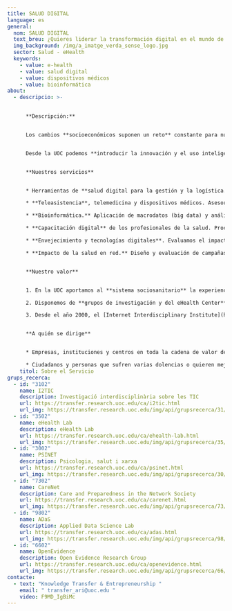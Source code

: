 ```yaml
---
title: SALUD DIGITAL
language: es
general:
  nom: SALUD DIGITAL
  text_breu: ¿Quieres liderar la transformación digital en el mundo de la salud?
  img_background: /img/a_imatge_verda_sense_logo.jpg
  sector: Salud - eHealth
  keywords:
    - value: e-health
    - value: salud digital
    - value: dispositivos médicos
    - value: bioinformática
about:
  - descripcio: >-
      

      **Descripción:**


      Los cambios **socioeconómicos suponen un reto** constante para nuestro sistema sanitario: aumentos de demanda de atención sanitaria, envejecimiento de la población, aumento de la movilidad de los ciudadanos, necesidad de gestionar grandes cantidades de información, competitividad global e interés por la mejora constante de la atención sanitaria.


      Desde la UOC podemos **introducir la innovación y el uso inteligente de las TIC** para afrontar con éxito estos retos, proporcionando el contexto adecuado para crear y compartir recursos cuando y donde sea necesario, dando la oportunidad de trabajar colaborativamente en red, de compartir y difundir buenas prácticas, creando conocimiento mediante las acciones y las reacciones de sus miembros e introduciendo la telemedicina en las organizaciones de salud.


      **Nuestros servicios**


      * Herramientas de **salud digital para la gestión y la logística.** Diseñamos y evaluamos herramientas e-health de ayuda para la toma de decisiones de profesionales, pacientes y ciudadanos. También trabajamos en la definición y evaluación de nuevos modelos de prestación asistencial, especialmente modelos de atención integral con las TIC. 

      * **Teleasistencia**, telemedicina y dispositivos médicos. Asesoramiento para el desarrollo, la implementación y la evaluación de innovaciones tecnológicas y sociales para personas mayores, con discapacidad o con dolencias crónicas y desarrollo y evaluación de innovaciones en salud y cuidados (telemedicina, e-health, robótica, IA). 

      * **Bioinformática.** Aplicación de macrodatos (big data) y análisis de datos (data analytics) en el ámbito de la salud y la bioinformática. Trabajamos en el diseño de biomarcadores basados en imagen médica y usamos la inteligencia artificial aplicada a la medicina.

      * **Capacitación digital** de los profesionales de la salud. Procesos de enseñanza y aprendizaje en entornos virtuales en salud para la adquisición de destrezas en cirugía de invasión mínima avanzada.

      * **Envejecimiento y tecnologías digitales**. Evaluamos el impacto del uso de las TIC en el sistema sanitario y el envejecimiento activo haciendo partícipes a todos los actores dentro del sistema sanitario.

      * **Impacto de la salud en red.** Diseño y evaluación de campañas y aplicaciones tecnológicas en el ámbito de la salud que tengan como objetivo provocar el cambio y la conversión del comportamiento.


      **Nuestro valor**


      1. En la UOC aportamos al **sistema sociosanitario** la experiencia de profesionales especializados, herramientas y aplicaciones basadas en las tecnologías de la información y la comunicación (TIC) para mejorar la calidad de vida de las personas y facilitar el trabajo de la comunidad médico-científica.

      2. Disponemos de **grupos de investigación y del eHealth Center**, un centro académico abierto al mundo que tiene como objetivo educar y capacitar a los profesionales y ciudadanos comunes, mediante el uso de tecnologías, para liderar el cambio de paradigma en salud. Centrado en las personas, mediante la investigación, la educación y la orientación, para contribuir al progreso y al bienestar de la sociedad.

      3. Desde el año 2000, el [Internet Interdisciplinary Institute](https://research.uoc.edu/portal/es/in3/index.html) (IN3) es nuestro centro de referencia en I&I, y está dirigido al desarrollo de soluciones tecnológicas arraigadas en la era digital, y al estudio de internet y de los efectos de la interacción entre las **tecnologías digitales y la actividad humana.** 


      **A quién se dirige**


      * Empresas, instituciones y centros en toda la cadena de valor del sector sociosanitario.

      * Ciudadanos y personas que sufren varias dolencias o quieren mejorar su bienestar
    titol: Sobre el Servicio
grups_recerca:
  - id: "3102"
    name: I2TIC
    description: Investigació interdisciplinària sobre les TIC
    url: https://transfer.research.uoc.edu/ca/i2tic.html
    url_img: https://transfer.research.uoc.edu/img/api/grupsrecerca/31/image/1594110460538
  - id: "3502"
    name: eHealth Lab
    description: eHealth Lab
    url: https://transfer.research.uoc.edu/ca/ehealth-lab.html
    url_img: https://transfer.research.uoc.edu/img/api/grupsrecerca/35/image/1594279756413
  - id: "3002"
    name: PSINET
    description: Psicologia, salut i xarxa
    url: https://transfer.research.uoc.edu/ca/psinet.html
    url_img: https://transfer.research.uoc.edu/img/api/grupsrecerca/30/image/1594203037039
  - id: "7302"
    name: CareNet
    description: Care and Preparedness in the Network Society
    url: https://transfer.research.uoc.edu/ca/carenet.html
    url_img: https://transfer.research.uoc.edu/img/api/grupsrecerca/73/image/1580718947741
  - id: "9802"
    name: ADaS
    description: Applied Data Science Lab
    url: https://transfer.research.uoc.edu/ca/adas.html
    url_img: https://transfer.research.uoc.edu/img/api/grupsrecerca/98/image/1622190089096
  - id: "6602"
    name: OpenEvidence
    description: Open Evidence Research Group
    url: https://transfer.research.uoc.edu/ca/openevidence.html
    url_img: https://transfer.research.uoc.edu/img/api/grupsrecerca/66/image/1594111453905
contacte:
  - text: "Knowledge Transfer & Entrepreneurship "
    email: " transfer_ari@uoc.edu "
    video: F9MD_IgBiMc
---
```

